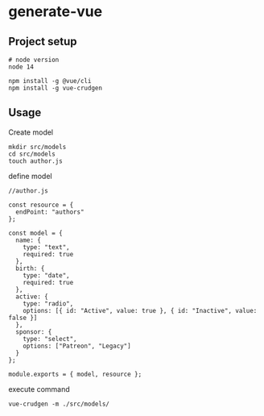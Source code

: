 # generate-vue

## Project setup

```
# node version
node 14

npm install -g @vue/cli
npm install -g vue-crudgen

```

## Usage

Create model

```
mkdir src/models
cd src/models
touch author.js
```

define model

```
//author.js

const resource = {
  endPoint: "authors"
};

const model = {
  name: {
    type: "text",
    required: true
  },
  birth: {
    type: "date",
    required: true
  },
  active: {
    type: "radio",
    options: [{ id: "Active", value: true }, { id: "Inactive", value: false }]
  },
  sponsor: {
    type: "select",
    options: ["Patreon", "Legacy"]
  }
};

module.exports = { model, resource };
```

execute command

```
vue-crudgen -m ./src/models/
```

<!-- ## Project setup
```
pnpm install
```

### Compiles and hot-reloads for development
```
pnpm run serve
```

### Compiles and minifies for production
```
pnpm run build
```

### Lints and fixes files
```
pnpm run lint
```

### Customize configuration
See [Configuration Reference](https://cli.vuejs.org/config/). -->
